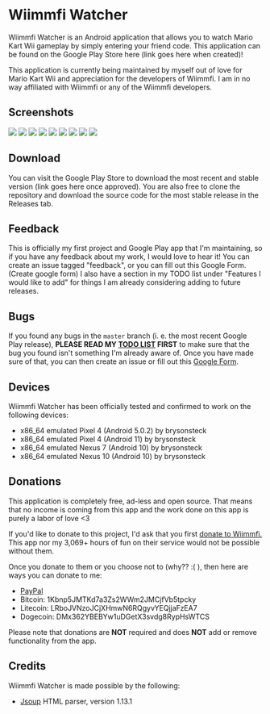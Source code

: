 # Wiimmfi Watcher

Wiimmfi Watcher is an Android application that allows you to watch Mario Kart Wii gameplay by simply entering your friend code. This application can be found on the Google Play Store here (link goes here when created)!

This application is currently being maintained by myself out of love for Mario Kart Wii and appreciation for the developers of Wiimmfi. I am in no way affiliated with Wiimmfi or any of the Wiimmfi developers.

## Screenshots

![](screenshots/sc-1.png)
![](screenshots/sc-1-dark.png)
![](screenshots/sc-2.png)
![](screenshots/sc-3.png)
![](screenshots/sc-3-dark.png)
![](screenshots/sc-4.png)
![](screenshots/sc-5.png)
![](screenshots/sc-6.png)
![](screenshots/sc-7.png)

## Download

You can visit the Google Play Store to download the most recent and stable version (link goes here once approved). You are also free to clone the repository and download the source code for the most stable release in the Releases tab. 

## Feedback

This is officially my first project and Google Play app that I'm maintaining, so if you have any feedback about my work, I would love to hear it! You can create an issue tagged "feedback", or you can fill out this Google Form. (Create google form) I also have a section in my TODO list under "Features I would like to add" for things I am already considering adding to future releases.

## Bugs

If you found any bugs in the `master` branch (i. e. the most recent Google Play release), **PLEASE READ MY [TODO LIST](https://github.com/brysonsteck/wiimmfi-watcher/blob/dev/TODO.md) FIRST** to make sure that the bug you found isn't something I'm already aware of. Once you have made sure of that, you can then create an issue or fill out this [Google Form](https://docs.google.com/forms/d/e/1FAIpQLSd6qCONAP2tsbHPgzu_CdZcHVHL5nx7q0XFqrVfExEc84kqUQ/viewform).

## Devices

Wiimmfi Watcher has been officially tested and confirmed to work on the following devices:
* x86_64 emulated Pixel 4 (Android 5.0.2) by brysonsteck
* x86_64 emulated Pixel 4 (Android 11) by brysonsteck
* x86_64 emulated Nexus 7 (Android 10) by brysonsteck
* x86_64 emulated Nexus 10 (Android 10) by brysonsteck

## Donations

This application is completely free, ad-less and open source. That means that no income is coming from this app and the work done on this app is purely a labor of love <3

If you'd like to donate to this project, I'd ask that you first [donate to Wiimmfi.](https://wiimmfi.de/donate) This app nor my 3,069+ hours of fun on their service would not be possible without them.

Once you donate to them or you choose not to (why?? :( ), then here are ways you can donate to me:
* [PayPal](https://www.paypal.com/donate/?business=steck.bryson%40gmail.com&item_name=Bryson+Steck&currency_code=USD&Z3JncnB0=)
* Bitcoin: 1Kbnp5JMTKd7a3Zs2WWm2JMCjfVb5tpcky
* Litecoin: LRboJVNzoJCjXHmwN6RQgyvYEQjjaFzEA7
* Dogecoin: DMx362YBEBYw1uDGetX3svdg8RypHsWTCS

Please note that donations are **NOT** required and does **NOT** add or remove functionality from the app.

## Credits

Wiimmfi Watcher is made possible by the following:
* [Jsoup](https://jsoup.org) HTML parser, version 1.13.1 

